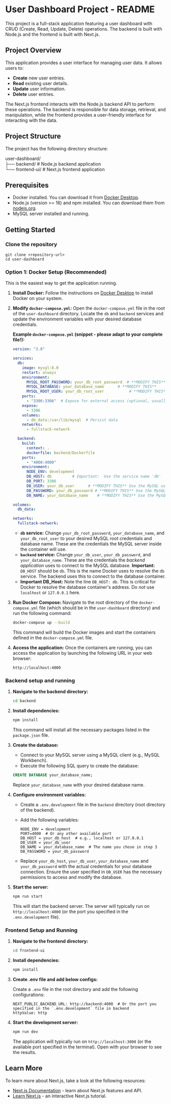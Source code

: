 # User Dashboard Project - README

This project is a full-stack application featuring a user dashboard with CRUD (Create, Read, Update, Delete) operations. The backend is built with Node.js and the frontend is built with Next.js.

## Project Overview

This application provides a user interface for managing user data. It allows users to:

*   **Create** new user entries.
*   **Read** existing user details.
*   **Update** user information.
*   **Delete** user entries.

The Next.js frontend interacts with the Node.js backend API to perform these operations.  The backend is responsible for data storage, retrieval, and manipulation, while the frontend provides a user-friendly interface for interacting with the data.

## Project Structure

The project has the following directory structure:

user-dashboard/        
├── backend/ # Node.js backend application    
└── frontend-ui/ # Next.js frontend application

## Prerequisites

*   Docker installed. You can download it from [Docker Desktop](https://www.docker.com/products/docker-desktop/).
*   Node.js (version >= 16) and npm installed. You can download them from [nodejs.org](https://nodejs.org/).
*   MySQL server installed and running.

## Getting Started

### Clone the repository
```
git clone <repository-url>
cd user-dashboard
```

### Option 1: Docker Setup (Recommended)
This is the easiest way to get the application running.

1. **Install Docker:** Follow the instructions on [Docker Desktop](https://www.docker.com/products/docker-desktop/) to install Docker on your system.

2.  **Modify `docker-compose.yml`:** Open the `docker-compose.yml` file in the root of the `user-dashboard` directory.  Locate the `db` and `backend` services and update the environment variables with your desired database credentials.

    **Example `docker-compose.yml` (snippet - please adapt to your complete file!):**

    ```yaml
    version: "3.8"

    services:
      db:
        image: mysql:8.0
        restart: always
        environment:
          MYSQL_ROOT_PASSWORD: your_db_root_password  # **MODIFY THIS**
          MYSQL_DATABASE: your_database_name      # **MODIFY THIS**
          MYSQL_ROOT_USER: your_db_root_user           # **MODIFY THIS**
        ports:
          - "3306:3306"  # Expose for external access (optional, usually only for debugging)
        expose:
          - 3306
        volumes:
          - db_data:/var/lib/mysql  # Persist data
        networks:
          - fullstack-network

      backend:
        build:
          context: .
          dockerfile: backend/Dockerfile
        ports:
          - "4000:4000"
        environment:
          NODE_ENV: development
          DB_HOST: db         # Important:  Use the service name 'db'
          DB_PORT: 3306
          DB_USER: your_db_user      # **MODIFY THIS** Use the MySQL user or root user
          DB_PASSWORD: your_db_password # **MODIFY THIS** Use the MySQL password or root password
          DB_NAME: your_database_name    # **MODIFY THIS** Use the MySQL database name

    volumes:
      db_data:

    networks:
      fullstack-network:
    ```

    *   **`db` service:**  Change `your_db_root_password`, `your_database_name`, and `your_db_root_user`  to your desired MySQL root credentials and database name. These are the credentials the MySQL server inside the container will use.
    *   **`backend` service:** Change `your_db_user`, `your_db_password`, and `your_database_name`.  These are the credentials the *backend application* uses to connect to the MySQL database. **Important:** `DB_HOST` should be `db`. This is the name Docker uses to resolve the `db` service. The backend uses this to connect to the database container.
    *   **Important DB_Host:**  Note the line `DB_HOST: db`.  This is critical for Docker to resolve the database container's address.  Do *not* use `localhost` or `127.0.0.1` here.

3.  **Run Docker Compose:** Navigate to the root directory of the `docker-compose.yml` file (which should be in the `user-dashboard` directory) and run the following command:

    ```bash
    docker-compose up --build
    ```
    This command will build the Docker images and start the containers defined in the `docker-compose.yml` file.

4.  **Access the application:** Once the containers are running, you can access the application by launching the following URL in your web browser:

    ```
    http://localhost:4000
    ```

### Backend setup and running

1.  **Navigate to the backend directory:**

    ```bash
    cd backend
    ```

2.  **Install dependencies:**

    ```bash
    npm install
    ```
    This command will install all the necessary packages listed in the `package.json` file.

3.  **Create the database:**

    *   Connect to your MySQL server using a MySQL client (e.g., MySQL Workbench).
    *   Execute the following SQL query to create the database:

    ```sql
    CREATE DATABASE your_database_name;
    ```
    Replace `your_database_name` with your desired database name.

4.  **Configure environment variables:**

    *   Create a `.env.development` file in the `backend` directory (root directory of the backend).
    *   Add the following variables:

        ```
        NODE_ENV = development
        PORT=4000  # Or any other available port
        DB_HOST = your_db_host  # e.g., localhost or 127.0.0.1
        DB_USER = your_db_user
        DB_NAME = your_database_name  # The name you chose in step 3
        DB_PASSWORD = your_db_password
        ```

    *   Replace `your_db_host`, `your_db_user`, `your_database_name` and `your_db_password` with the actual credentials for your database connection.  Ensure the user specified in `DB_USER` has the necessary permissions to access and modify the database.

5.  **Start the server:**

    ```bash
    npm run start
    ```
    This will start the backend server. The server will typically run on `http://localhost:4000` (or the port you specified in the `.env.development` file).

### Frontend Setup and Running

1.  **Navigate to the frontend directory:**

    ```bash
    cd frontend-ui
    ```

2.  **Install dependencies:**

    ```bash
    npm install
    ```

3.  **Create .env file and add below configs:**

    Create a `.env` file in the root directory and add the following configurations:

    ```
    NEXT_PUBLIC_BACKEND_URL: http://backend:4000  # Or the port you specified in the `.env.development` file in backend
    httpValue: http
    ```

4.  **Start the development server:**

    ```bash
    npm run dev
    ```

    The application will typically run on `http://localhost:3000` (or the available port specified in the terminal). Open with your browser to see the results.

## Learn More

To learn more about Next.js, take a look at the following resources:

- [Next.js Documentation](https://nextjs.org/docs) - learn about Next.js features and API.
- [Learn Next.js](https://nextjs.org/learn) - an interactive Next.js tutorial.
